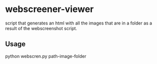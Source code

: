 # webscreener-viewer

script that generates an html with all the images that are in a folder as a result of the webscreenshot script.

## Usage

python webscren.py path-image-folder

